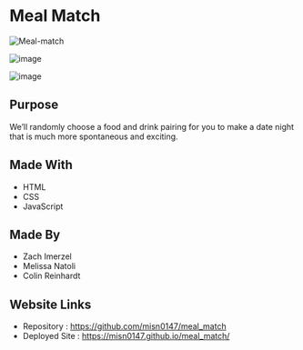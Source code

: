 # Meal Match
![Meal-match](https://user-images.githubusercontent.com/79726069/116947491-8ab70000-ac42-11eb-9352-da6b3edb4c04.PNG)

![image](https://user-images.githubusercontent.com/25352227/117579541-f4a72d80-b0b8-11eb-95f2-79d89070d32d.png)

![image](https://user-images.githubusercontent.com/25352227/117579562-10123880-b0b9-11eb-9252-cab27b1d9328.png)


## Purpose
We’ll randomly choose a food and drink pairing for you to make a date night that is much more spontaneous and exciting.

## Made With
* HTML
* CSS
* JavaScript

## Made By
* Zach Imerzel
* Melissa Natoli
* Colin Reinhardt

## Website Links
* Repository : https://github.com/misn0147/meal_match
* Deployed Site : https://misn0147.github.io/meal_match/